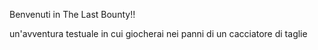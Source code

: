 Benvenuti in The Last Bounty!!

un'avventura testuale in cui giocherai nei panni di un cacciatore di taglie
